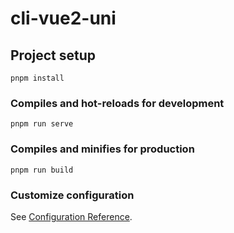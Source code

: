 # cli-vue2-uni

## Project setup

```
pnpm install
```

### Compiles and hot-reloads for development

```
pnpm run serve
```

### Compiles and minifies for production

```
pnpm run build
```

### Customize configuration

See [Configuration Reference](https://cli.vuejs.org/config/).
